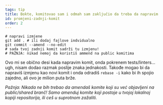 ```yaml
---
tags: tip
title: Bokte, komitovao sam i odmah sam zaključio da treba da napravim malu izmjenu!
id: promjeni-zadnji-komit
order: 2
---
```


```git
# napravi izmjene
git add . # ili dodaj fajlove indvidualno
git commit --amend --no-edit
# sada tvoj zadnji komit sadrži tu izmjenu!
# PAŽNJA: nikad nemoj da koristiš ammend na public komitima
```

Ovo mi se obično desi kada napravim komit, onda pokrenem tests/linters... ugh, nisam dodao razmak poslije znaka jednakosti. Takođe mogao bi da napraviš izmjenu kao novi komit i onda odradiš `rebase -i` kako bi ih spojio zajedno, ali ovo je milion puta brže. 

*Pažnja: Nikada ne bih trebao da amendaš komite koji su već objavljeni na public/shared branč! Samo amenduj komite koji postoje u tvojoj lokalnoj kopiji repositorija, ili ceš u suprotnom zažaliti.*